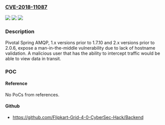 ### [CVE-2018-11087](https://cve.mitre.org/cgi-bin/cvename.cgi?name=CVE-2018-11087)
![](https://img.shields.io/static/v1?label=Product&message=Spring%20AMQP&color=blue)
![](https://img.shields.io/static/v1?label=Version&message=1.x1.7.10%20&color=brighgreen)
![](https://img.shields.io/static/v1?label=Vulnerability&message=TLS%20validation%20error&color=brighgreen)

### Description

Pivotal Spring AMQP, 1.x versions prior to 1.7.10 and 2.x versions prior to 2.0.6, expose a man-in-the-middle vulnerability due to lack of hostname validation. A malicious user that has the ability to intercept traffic would be able to view data in transit.

### POC

#### Reference
No PoCs from references.

#### Github
- https://github.com/Flipkart-Grid-4-0-CyberSec-Hack/Backend

